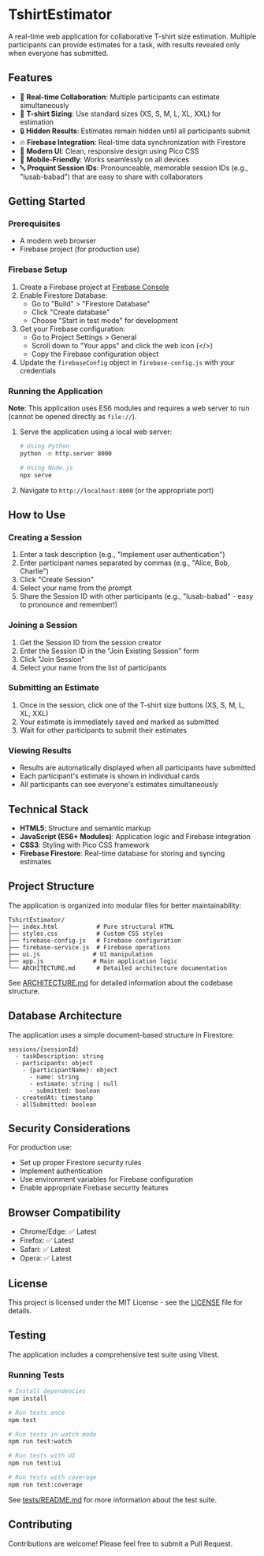 # TshirtEstimator

A real-time web application for collaborative T-shirt size estimation. Multiple participants can provide estimates for a task, with results revealed only when everyone has submitted.

## Features

- 🎯 **Real-time Collaboration**: Multiple participants can estimate simultaneously
- 👕 **T-shirt Sizing**: Use standard sizes (XS, S, M, L, XL, XXL) for estimation
- 🔒 **Hidden Results**: Estimates remain hidden until all participants submit
- 🔥 **Firebase Integration**: Real-time data synchronization with Firestore
- 🎨 **Modern UI**: Clean, responsive design using Pico CSS
- 📱 **Mobile-Friendly**: Works seamlessly on all devices
- 🔤 **Proquint Session IDs**: Pronounceable, memorable session IDs (e.g., "lusab-babad") that are easy to share with collaborators

## Getting Started

### Prerequisites

- A modern web browser
- Firebase project (for production use)

### Firebase Setup

1. Create a Firebase project at [Firebase Console](https://console.firebase.google.com/)
2. Enable Firestore Database:
   - Go to "Build" > "Firestore Database"
   - Click "Create database"
   - Choose "Start in test mode" for development
3. Get your Firebase configuration:
   - Go to Project Settings > General
   - Scroll down to "Your apps" and click the web icon (</>)
   - Copy the Firebase configuration object
4. Update the `firebaseConfig` object in `firebase-config.js` with your credentials

### Running the Application

**Note**: This application uses ES6 modules and requires a web server to run (cannot be opened directly as `file://`).

1. Serve the application using a local web server:
   ```bash
   # Using Python
   python -m http.server 8000
   
   # Using Node.js
   npx serve
   ```
3. Navigate to `http://localhost:8000` (or the appropriate port)

## How to Use

### Creating a Session

1. Enter a task description (e.g., "Implement user authentication")
2. Enter participant names separated by commas (e.g., "Alice, Bob, Charlie")
3. Click "Create Session"
4. Select your name from the prompt
5. Share the Session ID with other participants (e.g., "lusab-babad" - easy to pronounce and remember!)

### Joining a Session

1. Get the Session ID from the session creator
2. Enter the Session ID in the "Join Existing Session" form
3. Click "Join Session"
4. Select your name from the list of participants

### Submitting an Estimate

1. Once in the session, click one of the T-shirt size buttons (XS, S, M, L, XL, XXL)
2. Your estimate is immediately saved and marked as submitted
3. Wait for other participants to submit their estimates

### Viewing Results

- Results are automatically displayed when all participants have submitted
- Each participant's estimate is shown in individual cards
- All participants can see everyone's estimates simultaneously

## Technical Stack

- **HTML5**: Structure and semantic markup
- **JavaScript (ES6+ Modules)**: Application logic and Firebase integration
- **CSS3**: Styling with Pico CSS framework
- **Firebase Firestore**: Real-time database for storing and syncing estimates

## Project Structure

The application is organized into modular files for better maintainability:

```
TshirtEstimator/
├── index.html           # Pure structural HTML
├── styles.css           # Custom CSS styles
├── firebase-config.js   # Firebase configuration
├── firebase-service.js  # Firebase operations
├── ui.js               # UI manipulation
├── app.js              # Main application logic
└── ARCHITECTURE.md      # Detailed architecture documentation
```

See [ARCHITECTURE.md](ARCHITECTURE.md) for detailed information about the codebase structure.

## Database Architecture

The application uses a simple document-based structure in Firestore:

```
sessions/{sessionId}
  - taskDescription: string
  - participants: object
    - {participantName}: object
      - name: string
      - estimate: string | null
      - submitted: boolean
  - createdAt: timestamp
  - allSubmitted: boolean
```

## Security Considerations

For production use:
- Set up proper Firestore security rules
- Implement authentication
- Use environment variables for Firebase configuration
- Enable appropriate Firebase security features

## Browser Compatibility

- Chrome/Edge: ✅ Latest
- Firefox: ✅ Latest
- Safari: ✅ Latest
- Opera: ✅ Latest

## License

This project is licensed under the MIT License - see the [LICENSE](LICENSE) file for details.

## Testing

The application includes a comprehensive test suite using Vitest.

### Running Tests

```bash
# Install dependencies
npm install

# Run tests once
npm test

# Run tests in watch mode
npm run test:watch

# Run tests with UI
npm run test:ui

# Run tests with coverage
npm run test:coverage
```

See [tests/README.md](tests/README.md) for more information about the test suite.

## Contributing

Contributions are welcome! Please feel free to submit a Pull Request.